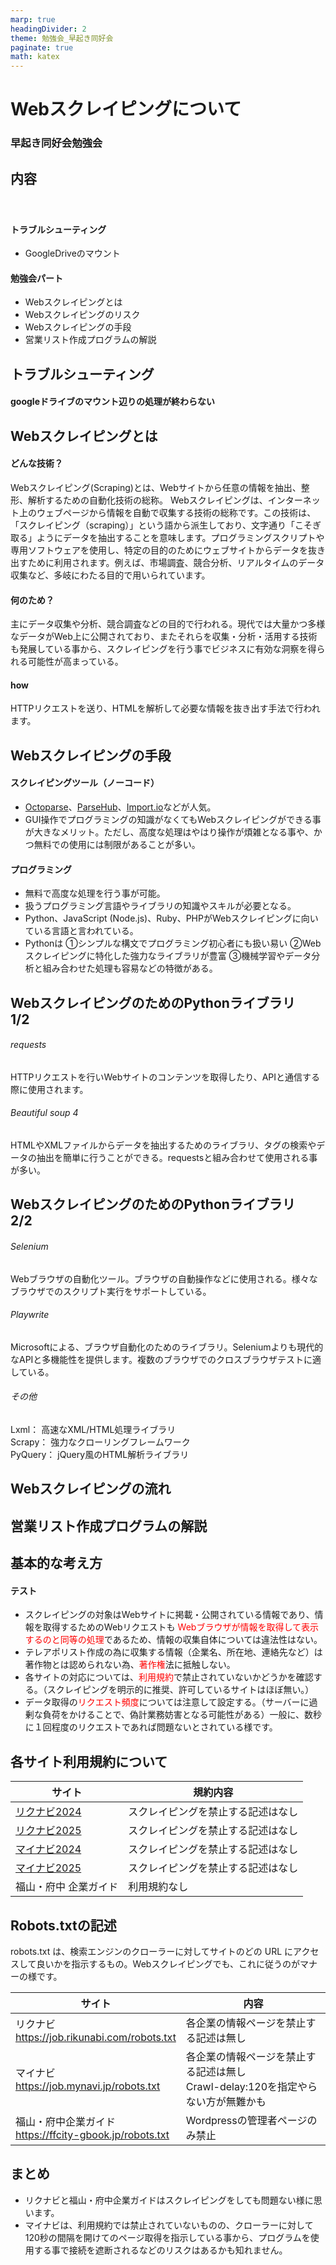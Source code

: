 ```yaml
---
marp: true
headingDivider: 2
theme: 勉強会_早起き同好会
paginate: true
math: katex
---
```


# Webスクレイピングについて

<!-- _class: title -->
<!-- _paginate: false -->

### 早起き同好会勉強会

## 内容
　　
#### トラブルシューティング

- GoogleDriveのマウント

#### 勉強会パート

- Webスクレイピングとは
- Webスクレイピングのリスク
- Webスクレイピングの手段
- 営業リスト作成プログラムの解説

## トラブルシューティング

#### googleドライブのマウント辺りの処理が終わらない

## Webスクレイピングとは

#### どんな技術？
Webスクレイピング(Scraping)とは、Webサイトから任意の情報を抽出、整形、解析するための自動化技術の総称。
Webスクレイピングは、インターネット上のウェブページから情報を自動で収集する技術の総称です。この技術は、「スクレイピング（scraping）」という語から派生しており、文字通り「こそぎ取る」ようにデータを抽出することを意味します。プログラミングスクリプトや専用ソフトウェアを使用し、特定の目的のためにウェブサイトからデータを抜き出すために利用されます。例えば、市場調査、競合分析、リアルタイムのデータ収集など、多岐にわたる目的で用いられています。

#### 何のため？

主にデータ収集や分析、競合調査などの目的で行われる。現代では大量かつ多様なデータがWeb上に公開されており、またそれらを収集・分析・活用する技術も発展している事から、スクレイピングを行う事でビジネスに有効な洞察を得られる可能性が高まっている。

#### how

HTTPリクエストを送り、HTMLを解析して必要な情報を抜き出す手法で行われます。

## Webスクレイピングの手段

#### スクレイピングツール（ノーコード）

- [Octoparse](https://www.octoparse.jp/)、[ParseHub](https://www.parsehub.com/)、[Import.io](https://www.import.io/)などが人気。
- GUI操作でプログラミングの知識がなくてもWebスクレイピングができる事が大きなメリット。ただし、高度な処理はやはり操作が煩雑となる事や、かつ無料での使用には制限があることが多い。

#### プログラミング

- 無料で高度な処理を行う事が可能。
- 扱うプログラミング言語やライブラリの知識やスキルが必要となる。
- Python、JavaScript (Node.js)、Ruby、PHPがWebスクレイピングに向いている言語と言われている。
- Pythonは ①シンプルな構文でプログラミング初心者にも扱い易い ②Webスクレイピングに特化した強力なライブラリが豊富 ③機械学習やデータ分析と組み合わせた処理も容易などの特徴がある。

## WebスクレイピングのためのPythonライブラリ　1/2

###### requests

HTTPリクエストを行いWebサイトのコンテンツを取得したり、APIと通信する際に使用されます。

###### Beautiful soup 4

HTMLやXMLファイルからデータを抽出するためのライブラリ、タグの検索やデータの抽出を簡単に行うことができる。requestsと組み合わせて使用される事が多い。

## WebスクレイピングのためのPythonライブラリ　2/2

###### Selenium

Webブラウザの自動化ツール。ブラウザの自動操作などに使用される。様々なブラウザでのスクリプト実行をサポートしている。

###### Playwrite

Microsoftによる、ブラウザ自動化のためのライブラリ。Seleniumよりも現代的なAPIと多機能性を提供します。複数のブラウザでのクロスブラウザテストに適している。

###### その他

Lxml： 高速なXML/HTML処理ライブラリ\
Scrapy： 強力なクローリングフレームワーク\
PyQuery： jQuery風のHTML解析ライブラリ

## Webスクレイピングの流れ

## 営業リスト作成プログラムの解説

## 基本的な考え方

#### テスト

- スクレイピングの対象はWebサイトに掲載・公開されている情報であり、情報を取得するためのWebリクエストも <font color="#ff0000"> Webブラウザが情報を取得して表示するのと同等の処理</font>であるため、情報の収集自体については違法性はない。
- テレアポリスト作成の為に収集する情報（企業名、所在地、連絡先など）は著作物とは認められない為、<font color="#ff0000">著作権</font>法に抵触しない。
- 各サイトの対応については、<font color="#ff0000">利用規約</font>で禁止されていないかどうかを確認する。（スクレイピングを明示的に推奨、許可しているサイトはほぼ無い。）
- データ取得の<font color="#ff0000">リクエスト頻度</font>については注意して設定する。（サーバーに過剰な負荷をかけることで、偽計業務妨害となる可能性がある）一般に、数秒に１回程度のリクエストであれば問題ないとされている様です。

## 各サイト利用規約について

| サイト | 規約内容 |
| --- | --- |
|[リクナビ2024](https://cdn.p.recruit.co.jp/terms/rng-t-1013/index.html) | スクレイピングを禁止する記述はなし |
|[リクナビ2025](https://cdn.p.recruit.co.jp/terms/r25-t-1001/index.html)|スクレイピングを禁止する記述はなし|
|[マイナビ2024](https://job.mynavi.jp/conts/2024/kiyaku/)|スクレイピングを禁止する記述はなし|
|[マイナビ2025](https://job.mynavi.jp/conts/2025/kiyaku/)|スクレイピングを禁止する記述はなし|
|福山・府中 企業ガイド|利用規約なし|

## Robots.txtの記述

robots.txt は、検索エンジンのクローラーに対してサイトのどの URL にアクセスして良いかを指示するもの。Webスクレイピングでも、これに従うのがマナーの様です。

| サイト| 内容 |
| ---- | ---- |
| リクナビ<br> https://job.rikunabi.com/robots.txt | 各企業の情報ページを禁止する記述は無し |
| マイナビ<br> https://job.mynavi.jp/robots.txt | 各企業の情報ページを禁止する記述は無し<br>Crawl-delay:120を指定やらない方が無難かも |
| 福山・府中企業ガイド<br> https://ffcity-gbook.jp/robots.txt | Wordpressの管理者ページのみ禁止<br> |

## まとめ

- リクナビと福山・府中企業ガイドはスクレイピングをしても問題ない様に思います。
- マイナビは、利用規約では禁止されていないものの、クローラーに対して120秒の間隔を開けてのページ取得を指示している事から、プログラムを使用する事で接続を遮断されるなどのリスクはあるかも知れません。
